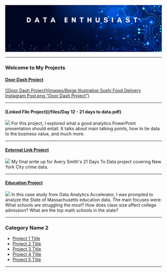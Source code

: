 <img src="images/BlueMarketingTitle_image.png?raw=true"/>

---

### Welcome to My Projects

#### [Door Dash Project](/bank)
<!--For this project I used Excel. Excel tools shown are functions (COUNT, MAX, AVERAGE, SUM, MIN). Scatter plots, histograms, advanced if-then formulas, pivot tables, and VLOOKUPs. This was my first time using Excel and I can see why it is still used as a data visualization tool.-->
<!--<img src="images/Beige Illustrative Sushi Food Delivery Instagram Post.png?raw=true"/>-->

[![Door Dash Project](images/Beige Illustrative Sushi Food Delivery Instagram Post.png "Door Dash Project")](https://www.linkedin.com/pulse/door-dash-case-study-using-excel-martin-deleon/?trackingId=GgZISrCVS62kg5z9Qcyp%2FA%3D%3D)

---
#### [Linked File Project](/files/Day 12 - 21 days to data.pdf)
<img src="images/21 Days To Data Challenge.png?raw=true"/>
For this project, I explored what a good analytics PowerPoint presentation should entail. It talks about main talking points, how to tie data to the business value, and much more. 

---
#### [External Link Project](https://www.linkedin.com/pulse/what-i-learned-21-days-data-avery-smith)
[<img src="images/21 Days To Data Challenge What I've Learned Cover.png?raw=true"/>](https://www.linkedin.com/pulse/what-i-learned-21-days-data-avery-smith)
My final write up for Avery Smith's 21 Days To Data project covering New York City crime data. 


---
#### [Education Project](https://www.linkedin.com/pulse/massachusetts-education-analysis-samantha-paul/)
[<img src="images/21 Days To Data Challenge What I've Learned Cover.png?raw=true"/>](https://www.linkedin.com/pulse/what-i-learned-21-days-data-avery-smith)
In this case study from Data Analytics Accelerator, I was prompted to analyze the State of Massachusetts education data. The main focuses were:
What schools are struggling the most?
How does class size affect college admission?
What are the top math schools in the state? 

---

### Category Name 2

- [Project 1 Title](http://example.com/)
- [Project 2 Title](http://example.com/)
- [Project 3 Title](http://example.com/)
- [Project 4 Title](http://example.com/)
- [Project 5 Title](http://example.com/)

---




